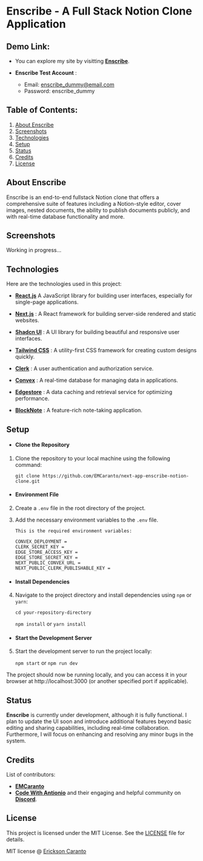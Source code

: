 # Enscribe - A Full Stack Notion Clone Application

## Demo Link:

- You can explore my site by visitting **[Enscribe](https://enscribe.vercel.app/)**.
- **Enscribe Test Account** :

  - Email: enscribe_dummy@email.com
  - Password: enscribe_dummy

## Table of Contents:

1. [About Enscribe](#about-enscribe)
2. [Screenshots](#screenshots)
3. [Technologies](#technologies)
4. [Setup](#setup)
5. [Status](#status)
6. [Credits](#credits)
7. [License](#license)

## About Enscribe

Enscribe is an end-to-end fullstack Notion clone that offers a comprehensive suite of features including a Notion-style editor, cover images, nested documents, the ability to publish documents publicly, and with real-time database functionality and more.

## Screenshots

Working in progress...

## Technologies

Here are the technologies used in this project:

- **[React.js](https://react.dev/)** A JavaScript library for building user interfaces, especially for single-page applications.

- **[Next.js](https://nextjs.org/)** : A React framework for building server-side rendered and static websites.

- **[Shadcn UI](https://ui.shadcn.com/)** : A UI library for building beautiful and responsive user interfaces.

- **[Tailwind CSS](https://tailwindcss.com/)** : A utility-first CSS framework for creating custom designs quickly.

- **[Clerk](https://clerk.com/)** : A user authentication and authorization service.

- **[Convex](https://www.convex.dev/)** : A real-time database for managing data in applications.

- **[Edgestore](https://edgestore.dev/)** : A data caching and retrieval service for optimizing performance.

- **[BlockNote](https://www.blocknotejs.org/)** : A feature-rich note-taking application.

## Setup

- #### Clone the Repository

1. Clone the repository to your local machine using the following command:

   `git clone https://github.com/EMCaranto/next-app-enscribe-notion-clone.git`

- #### Environment File

2.  Create a `.env` file in the root directory of the project.

3.  Add the necessary environment variables to the `.env` file.

        This is the required environment variables:

        CONVEX_DEPLOYMENT =
        CLERK_SECRET_KEY =
        EDGE_STORE_ACCESS_KEY =
        EDGE_STORE_SECRET_KEY =
        NEXT_PUBLIC_CONVEX_URL =
        NEXT_PUBLIC_CLERK_PUBLISHABLE_KEY =

- #### Install Dependencies

4. Navigate to the project directory and install dependencies using `npm` or `yarn`:

   `cd your-repository-directory`

   `npm install` or `yarn install`

- #### Start the Development Server

5. Start the development server to run the project locally:

   `npm start` or `npm run dev`

The project should now be running locally, and you can access it in your browser at http://localhost:3000 (or another specified port if applicable).

## Status

**Enscribe** is currently under development, although it is fully functional. I plan to update the UI soon and introduce additional features beyond basic editing and sharing capabilities, including real-time collaboration. Furthermore, I will focus on enhancing and resolving any minor bugs in the system.

## Credits

List of contributors:

- **[EMCaranto](https://github.com/EMCaranto)**
- **[Code With Antionio](https://www.codewithantonio.com/)** and their engaging and helpful community on **[Discord]()**.

## License

This project is licensed under the MIT License. See the [LICENSE](/LICENSE) file for details.

MIT license @ [Erickson Caranto](https://github.com/EMCaranto)
